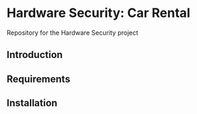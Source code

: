 # Hardware Security: Car Rental
Repository for the Hardware Security project

## Introduction

## Requirements

## Installation